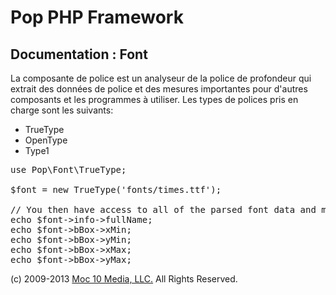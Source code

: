 Pop PHP Framework
=================

Documentation : Font
--------------------

La composante de police est un analyseur de la police de profondeur qui extrait des données de police et des mesures importantes pour d'autres composants et les programmes à utiliser. Les types de polices pris en charge sont les suivants:

* TrueType
* OpenType
* Type1

<pre>
use Pop\Font\TrueType;

$font = new TrueType('fonts/times.ttf');

// You then have access to all of the parsed font data and metrics.
echo $font->info->fullName;
echo $font->bBox->xMin;
echo $font->bBox->yMin;
echo $font->bBox->xMax;
echo $font->bBox->yMax;
</pre>

(c) 2009-2013 [Moc 10 Media, LLC.](http://www.moc10media.com) All Rights Reserved.
